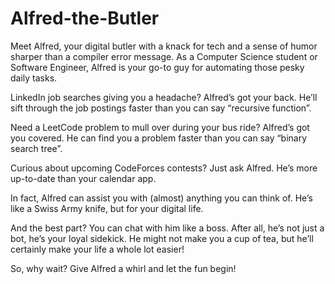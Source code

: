 # Alfred-the-Butler

Meet Alfred, your digital butler with a knack for tech and a sense of humor sharper than a compiler error message. As a Computer Science student or Software Engineer, Alfred is your go-to guy for automating those pesky daily tasks.

LinkedIn job searches giving you a headache? Alfred’s got your back. He’ll sift through the job postings faster than you can say “recursive function”.

Need a LeetCode problem to mull over during your bus ride? Alfred’s got you covered. He can find you a problem faster than you can say “binary search tree”.

Curious about upcoming CodeForces contests? Just ask Alfred. He’s more up-to-date than your calendar app.

In fact, Alfred can assist you with (almost) anything you can think of. He’s like a Swiss Army knife, but for your digital life.

And the best part? You can chat with him like a boss. After all, he’s not just a bot, he’s your loyal sidekick. He might not make you a cup of tea, but he’ll certainly make your life a whole lot easier!

So, why wait? Give Alfred a whirl and let the fun begin!

